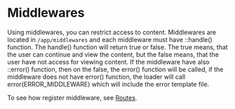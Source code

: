 # Middlewares

Using middlewares, you can restrict access to content. Middlewares are located in `/app/middlewares` and each middleware must have ::handle() function. The handle() function will return true or false. The true means, that the user can continue and view the content, but the false means, that the user have not access for viewing content. If the middleware have also ::error() function, then on the false, the error() function will be called, if the middleware does not have error() function, the loader will call error(ERROR_MIDDLEWARE) which will include the error template file.







To see how register middleware, see [Routes](https://panx.eu/docs/routes).